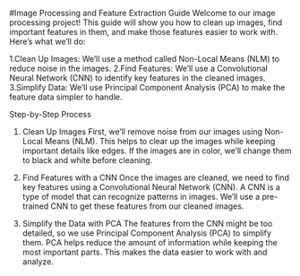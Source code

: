 #Image Processing and Feature Extraction Guide
Welcome to our image processing project! This guide will show you how to clean up images, find important features in them, and make those features easier to work with. Here’s what we’ll do:

1.Clean Up Images: We’ll use a method called Non-Local Means (NLM) to reduce noise in the images.
2.Find Features: We’ll use a Convolutional Neural Network (CNN) to identify key features in the cleaned images.
3.Simplify Data: We’ll use Principal Component Analysis (PCA) to make the feature data simpler to handle.

Step-by-Step Process
1. Clean Up Images
First, we’ll remove noise from our images using Non-Local Means (NLM). This helps to clear up the images while keeping important details like edges. If the images are in color, we’ll change them to black and white before cleaning.

2. Find Features with a CNN
Once the images are cleaned, we need to find key features using a Convolutional Neural Network (CNN). A CNN is a type of model that can recognize patterns in images. We’ll use a pre-trained CNN to get these features from our cleaned images.

3. Simplify the Data with PCA
The features from the CNN might be too detailed, so we use Principal Component Analysis (PCA) to simplify them. PCA helps reduce the amount of information while keeping the most important parts. This makes the data easier to work with and analyze.
